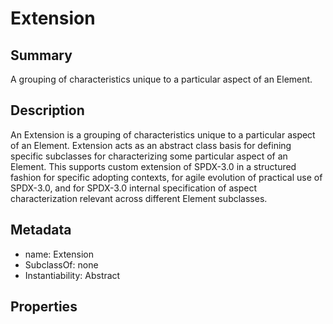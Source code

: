 # Extension

## Summary

A grouping of characteristics unique to a particular aspect of an Element.

## Description

An Extension is a grouping of characteristics unique to a particular aspect of an Element.
Extension acts as an abstract class basis for defining specific subclasses for characterizing some particular aspect of an Element. This supports custom extension of SPDX-3.0 in a structured fashion for specific adopting contexts, for agile evolution of practical use of SPDX-3.0, and for SPDX-3.0 internal specification of aspect characterization relevant across different Element subclasses.

## Metadata

- name: Extension
- SubclassOf: none
- Instantiability: Abstract

## Properties
